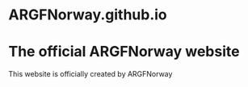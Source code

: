 # ARGFNorway.github.io
The official ARGFNorway website
===============================================================
  This website is officially created by ARGFNorway

